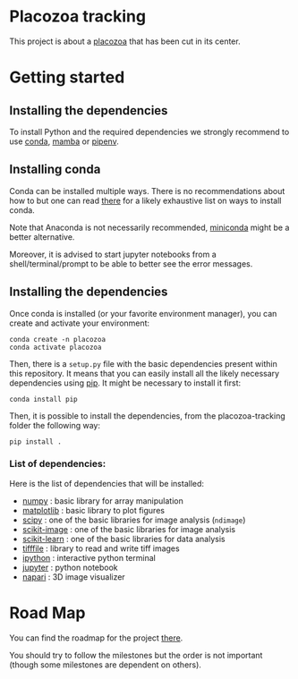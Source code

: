 # Placozoa tracking

This project is about a [placozoa] that has been cut in its center.

# Getting started

## Installing the dependencies
To install Python and the required dependencies we strongly recommend to use
[conda], [mamba] or [pipenv].

## Installing conda

Conda can be installed multiple ways. There is no recommendations about how to
but one can read [there](https://docs.conda.io/projects/conda/en/latest/user-guide/install/index.html)
for a likely exhaustive list on ways to install conda.

Note that Anaconda is not necessarily recommended, [miniconda] might be a better
alternative.

Moreover, it is advised to start jupyter notebooks from a shell/terminal/prompt
to be able to better see the error messages.

## Installing the dependencies

Once conda is installed (or your favorite environment manager), you can create
and activate your environment:
```shell
conda create -n placozoa
conda activate placozoa
```

Then, there is a `setup.py` file with the basic dependencies present within this
repository. It means that you can easily install all the likely necessary
dependencies using [pip]. It might be necessary to install it first:
```shell
conda install pip
```

Then, it is possible to install the dependencies, from the placozoa-tracking
folder the following way:
```shell
pip install .
```

### List of dependencies:
Here is the list of dependencies that will be installed:
- [numpy] : basic library for array manipulation
- [matplotlib] : basic library to plot figures
- [scipy] : one of the basic libraries for image analysis (`ndimage`)
- [scikit-image] : one of the basic libraries for image analysis
- [scikit-learn] : one of the basic libraries for data analysis
- [tifffile] : library to read and write tiff images
- [ipython] : interactive python terminal
- [jupyter] : python notebook
- [napari] : 3D image visualizer

# Road Map
You can find the roadmap for the project [there](https://github.com/CENTURI-Hackathon-2022/placozoan-visualisation/issues/1).

You should try to follow the milestones but the order is not important (though
some milestones are dependent on others).


[conda]: (https://docs.conda.io/en/latest/)
[mamba]: (https://mamba.readthedocs.io/en/latest/)
[pipenv]: (https://pipenv.pypa.io/en/latest/)
[miniconda]: (https://docs.conda.io/en/latest/miniconda.html)
[placozoa]: https://en.wikipedia.org/wiki/Placozoa
[pip]: https://pypi.org/project/pip/
[numpy]: https://numpy.org/
[scipy]: https://scipy.org/
[matplotlib]: https://matplotlib.org/
[scikit-image]: https://scikit-image.org/
[scikit-learn]: https://scikit-learn.org/
[tifffile]: https://pypi.org/project/tifffile/
[ipython]: https://ipython.org/
[jupyter]: https://jupyter.org/
[napari]: https://napari.org/